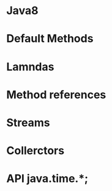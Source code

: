 # Java8

# Default Methods
# Lamndas
# Method references
# Streams
# Collerctors
# API java.time.*;
